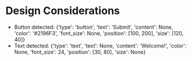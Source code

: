 # Design Considerations
- Button detected: {'type': 'button', 'text': 'Submit', 'content': None, 'color': '#2196F3', 'font_size': None, 'position': [100, 200], 'size': [120, 40]}
- Text detected: {'type': 'text', 'text': None, 'content': 'Welcome!', 'color': None, 'font_size': 24, 'position': [30, 80], 'size': None}